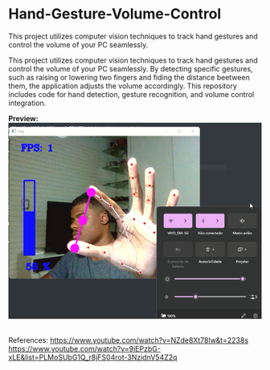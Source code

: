 # Hand-Gesture-Volume-Control
This project utilizes computer vision techniques to track hand gestures and control the volume of your PC seamlessly. 



This project utilizes computer vision techniques to track hand gestures and control the volume of your PC seamlessly. By detecting specific gestures, such as raising or lowering two fingers and fiding the distance beetween them, the application adjusts the volume accordingly. 
This repository includes code for hand detection, gesture recognition, and volume control integration.

**Preview:**
<br/>
<img src="/images/HandTracking.png">
<br/>
<br/>

References:
https://www.youtube.com/watch?v=NZde8Xt78Iw&t=2238s
https://www.youtube.com/watch?v=9iEPzbG-xLE&list=PLMoSUbG1Q_r8jFS04rot-3NzidnV54Z2q




